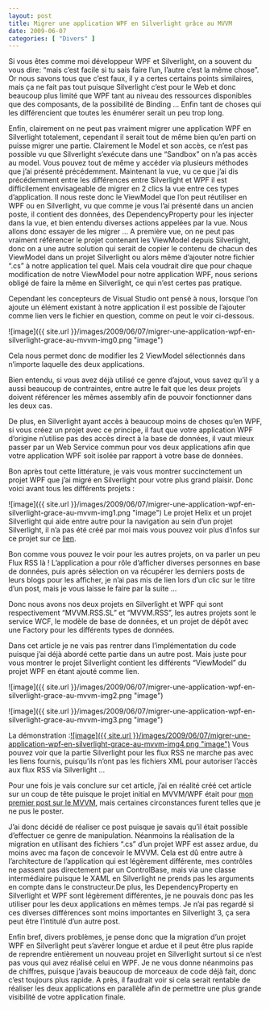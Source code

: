 ```yaml
---
layout: post
title: Migrer une application WPF en Silverlight grâce au MVVM
date: 2009-06-07
categories: [ "Divers" ]
---
```


Si vous êtes comme moi développeur WPF et Silverlight, on a souvent du vous dire: “mais c’est facile si tu sais faire l’un, l’autre c’est la même chose”. Or nous savons tous que c’est faux, il y a certes certains points similaires, mais ça ne fait pas tout puisque Silverlight c’est pour le Web et donc beaucoup plus limité que WPF tant au niveau des ressources disponibles que des composants, de la possibilité de Binding … Enfin tant de choses qui les différencient que toutes les énumérer serait un peu trop long.

Enfin, clairement on ne peut pas vraiment migrer une application WPF en Silverlight totalement, cependant il serait tout de même bien qu’en parti on puisse migrer une partie. Clairement le Model et son accès, ce n’est pas possible vu que Silverlight s’exécute dans une “Sandbox” on n’a pas accès au model. Vous pouvez tout de même y accéder via plusieurs méthodes que j’ai présenté précédemment. Maintenant la vue, vu ce que j’ai dis précédemment entre les différences entre Silverlight et WPF il est difficilement envisageable de migrer en 2 clics la vue entre ces types d’application. Il nous reste donc le ViewModel que l’on peut réutiliser en WPF ou en Silverlight, vu que comme je vous l’ai présenté dans un ancien poste, il contient des données, des DependencyProperty pour les injecter dans la vue, et bien entendu diverses actions appelées par la vue. Nous allons donc essayer de les migrer … A première vue, on ne peut pas vraiment référencer le projet contenant les ViewModel depuis Silverlight, donc on a une autre solution qui serait de copier le contenu de chacun des ViewModel dans un projet Silverlight ou alors même d’ajouter notre fichier “.cs” à notre application tel quel. Mais cela voudrait dire que pour chaque modification de notre ViewModel pour notre application WPF, nous serions obligé de faire la même en Silverlight, ce qui n’est certes pas pratique.

Cependant les concepteurs de Visual Studio ont pensé à nous, lorsque l’on ajoute un élément existant à notre application il est possible de l’ajouter comme lien vers le fichier en question, comme on peut le voir ci-dessous.

![image]({{ site.url }}/images/2009/06/07/migrer-une-application-wpf-en-silverlight-grace-au-mvvm-img0.png "image")

Cela nous permet donc de modifier les 2 ViewModel sélectionnés dans n’importe laquelle des deux applications.

Bien entendu, si vous avez déjà utilisé ce genre d’ajout, vous savez qu’il y a aussi beaucoup de contraintes, entre autre le fait que les deux projets doivent référencer les mêmes assembly afin de pouvoir fonctionner dans les deux cas.

De plus, en Silverlight ayant accès à beaucoup moins de choses qu’en WPF, si vous créez un projet avec ce principe, il faut que votre application WPF d’origine n’utilise pas des accès direct à la base de données, il vaut mieux passer par un Web Service commun pour vos deux applications afin que votre application WPF soit isolée par rapport à votre base de données.

Bon après tout cette littérature, je vais vous montrer succinctement un projet WPF que j’ai migré en Silverlight pour votre plus grand plaisir. Donc voici avant tous les différents projets :

![image]({{ site.url }}/images/2009/06/07/migrer-une-application-wpf-en-silverlight-grace-au-mvvm-img1.png "image") Le projet Helix et un projet Silverlight qui aide entre autre pour la navigation au sein d’un projet Silverlight, il n’a pas été créé par moi mais vous pouvez voir plus d’infos sur ce projet sur ce [lien](http://blogs.msdn.com/dphill/archive/2008/10/07/silverlight-navigation-part-1.aspx).

Bon comme vous pouvez le voir pour les autres projets, on va parler un peu Flux RSS là ! L’application a pour rôle d’afficher diverses personnes en base de données, puis après sélection on va récupérer les derniers posts de leurs blogs pour les afficher, je n’ai pas mis de lien lors d’un clic sur le titre d’un post, mais je vous laisse le faire par la suite …

Donc nous avons nos deux projets en Silverlight et WPF qui sont respectivement “MVVM.RSS.SL” et “MVVM.RSS”, les autres projets sont le service WCF, le modèle de base de données, et un projet de dépôt avec une Factory pour les différents types de données.

Dans cet article je ne vais pas rentrer dans l’implémentation du code puisque j’ai déjà abordé cette partie dans un autre post. Mais juste pour vous montrer le projet Silverlight contient les différents “ViewModel” du projet WPF en étant ajouté comme lien.

![image]({{ site.url }}/images/2009/06/07/migrer-une-application-wpf-en-silverlight-grace-au-mvvm-img2.png "image")

![image]({{ site.url }}/images/2009/06/07/migrer-une-application-wpf-en-silverlight-grace-au-mvvm-img3.png "image")

La démonstration :[![image]({{ site.url }}/images/2009/06/07/migrer-une-application-wpf-en-silverlight-grace-au-mvvm-img4.png "image")](http://cid-27033cda87e10205.skydrive.live.com/self.aspx/Blog/MVVM.RSS.zip) Vous pouvez voir que la partie Silverlight pour les flux RSS ne marche pas avec les liens fournis, puisqu’ils n’ont pas les fichiers XML pour autoriser l’accès aux flux RSS via Silverlight …

Pour une fois je vais conclure sur cet article, j’ai en réalité créé cet article sur un coup de tête puisque le projet initial en MVVM/WPF était pour [mon premier post sur le MVVM](http://wilfriedwoivre.wordpress.com/2009/05/18/le-design-pattern-mvvm/), mais certaines circonstances furent telles que je ne pus le poster.

J’ai donc décidé de réaliser ce post puisque je savais qu’il était possible d’effectuer ce genre de manipulation. Néanmoins la réalisation de la migration en utilisant des fichiers “.cs” d’un projet WPF est assez ardue, du moins avec ma façon de concevoir le MVVM. Cela est dû entre autre à l’architecture de l’application qui est légèrement différente, mes contrôles ne passent pas directement par un ControlBase, mais via une classe intermédiaire puisque le XAML en Silverlight ne prends pas les arguments en compte dans le constructeur.De plus, les DependencyProperty en Silverlight et WPF sont légèrement différentes, je ne pouvais donc pas les utiliser pour les deux applications en mêmes temps. Je n’ai pas regardé si ces diverses différences sont moins importantes en Silverlight 3, ça sera peut être l’intitulé d’un autre post.

Enfin bref, divers problèmes, je pense donc que la migration d’un projet WPF en Silverlight peut s’avérer longue et ardue et il peut être plus rapide de reprendre entièrement un nouveau projet en Silverlight surtout si ce n’est pas vous qui avez réalisé celui en WPF. Je ne vous donne néanmoins pas de chiffres, puisque j’avais beaucoup de morceaux de code déjà fait, donc c’est toujours plus rapide. A près, il faudrait voir si cela serait rentable de réaliser les deux applications en parallèle afin de permettre une plus grande visibilité de votre application finale.